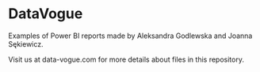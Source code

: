 # DataVogue
Examples of Power BI reports made by Aleksandra Godlewska and Joanna Sękiewicz.

Visit us at data-vogue.com for more details about files in this repository.
